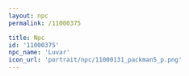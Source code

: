```yaml
---
layout: npc
permalink: /11000375

title: Npc
id: '11000375'
npc_name: 'Luvar'
icon_url: 'portrait/npc/11000131_packman5_p.png'
---
```

